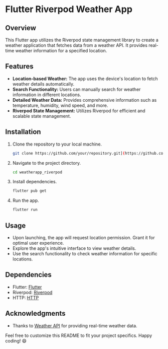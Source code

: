 # Flutter Riverpod Weather App

## Overview
This Flutter app utilizes the Riverpod state management library to create a weather application that fetches data from a weather API. It provides real-time weather information for a specified location.

## Features
- **Location-based Weather:** The app uses the device's location to fetch weather details automatically.
- **Search Functionality:** Users can manually search for weather information in different locations.
- **Detailed Weather Data:** Provides comprehensive information such as temperature, humidity, wind speed, and more.
- **Riverpod State Management:** Utilizes Riverpod for efficient and scalable state management.

## Installation
1. Clone the repository to your local machine.
   ```bash
   git clone https://github.com/your/repository.git](https://github.com/mishalhaneef/riverpod_weather.git
   ```

2. Navigate to the project directory.
   ```bash
   cd weatherapp_riverpod
   ```

3. Install dependencies.
   ```bash
   flutter pub get
   ```

4. Run the app.
   ```bash
   flutter run
   ```

## Usage
- Upon launching, the app will request location permission. Grant it for optimal user experience.
- Explore the app's intuitive interface to view weather details.
- Use the search functionality to check weather information for specific locations.

## Dependencies
- Flutter: [Flutter](https://flutter.dev/)
- Riverpod: [Riverpod](https://pub.dev/packages/riverpod)
- HTTP: [HTTP](https://pub.dev/packages/http)


## Acknowledgments
- Thanks to [Weather API](https://www.weatherapi.com/) for providing real-time weather data.

Feel free to customize this README to fit your project specifics. Happy coding! 😄
